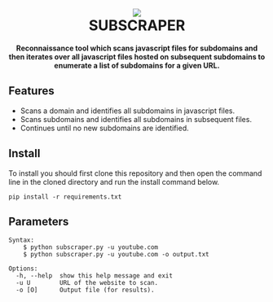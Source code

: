 <div align="center"><h1> 
    <img src="https://i.imgur.com/SfYw4T4.png"/> <br>    
    SUBSCRAPER
</h1>
<b>Reconnaissance tool which scans javascript files for subdomains and then iterates over all javascript files hosted on subsequent subdomains to enumerate a list of subdomains for a given URL.</b>
</div>

## Features

* Scans a domain and identifies all subdomains in javascript files.
* Scans subdomains and identifies all subdomains in subsequent files.
* Continues until no new subdomains are identified.

## Install

To install you should first clone this repository and then open the command line in the cloned directory and run the install command below.

```
pip install -r requirements.txt
```

## Parameters

```
Syntax: 
    $ python subscraper.py -u youtube.com
    $ python subscraper.py -u youtube.com -o output.txt

Options:
  -h, --help  show this help message and exit
  -u U        URL of the website to scan.
  -o [O]      Output file (for results).
```
